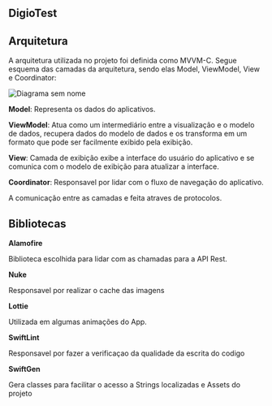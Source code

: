 ## DigioTest

 

## Arquitetura

A arquitetura utilizada no projeto foi definida como MVVM-C. Segue esquema das camadas da arquitetura, sendo elas Model, ViewModel, View e Coordinator:

![Diagrama sem nome](https://github.com/vitormeds/DigioTest/assets/12155092/8c78a44c-49bb-413b-ac3c-6fff439e2ce8)

**Model**: Representa os dados do aplicativos.

**ViewModel**:  Atua como um intermediário entre a visualização e o modelo de dados, recupera dados do modelo de dados e os transforma em um formato que pode ser facilmente exibido pela exibição.

**View**: Camada de exibição exibe a interface do usuário do aplicativo e se comunica com o modelo de exibição para atualizar a interface.

**Coordinator**: Responsavel por lidar com o fluxo de navegação do aplicativo.

A comunicação entre as camadas e feita atraves de protocolos.

## Bibliotecas

**Alamofire**

Biblioteca escolhida para lidar com as chamadas para a API Rest.

**Nuke**

Responsavel por realizar o cache das imagens

**Lottie**

Utilizada em algumas animações do App.

**SwiftLint**

Responsavel por fazer a verificaçao da qualidade da escrita do codigo

**SwiftGen**

Gera classes para facilitar o acesso a Strings localizadas e Assets do projeto






